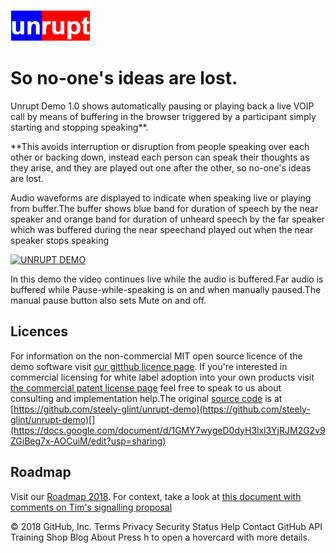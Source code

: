 ![](https://github.com/Unrupt/unrupt.github.io/blob/master/images/unrupt%20logo.PNG?raw=true)
# So no-one's ideas are lost.

Unrupt Demo 1.0 shows automatically pausing or playing back a live VOIP call by means of buffering in the browser triggered by a participant simply starting and stopping speaking**.  

‍**This avoids interruption or disruption from people speaking over each other or backing down, instead each person can speak their thoughts as they arise, and they are played out one after the other, so no-one's ideas are lost.

Audio waveforms are displayed to indicate when speaking live or playing from buffer.The buffer shows blue band for duration of speech by the near speaker and orange band for duration of unheard speech by the far speaker which was buffered during the near speechand played out when the near speaker stops speaking

[![UNRUPT DEMO](https://image.ibb.co/bHHDty/demo.png)](https://www.youtube.com/embed/az_g2tOxhPI?start=782&end=936&autoplay=1)

In this demo the video continues live while the audio is buffered.Far audio is buffered while Pause-while-speaking is on and when manually paused.The manual pause button also sets Mute on and off.

## **Licences**

For information on the non-commercial MIT open source licence of the demo software visit [our gitthub licence page](https://github.com/steely-glint/unrupt-demo/blob/master/LICENSE). If you're interested in commercial licensing for white label adoption into your own products visit [the commercial patent license page](https://docs.google.com/document/d/1Vllclet_HAtP1CSrq9xUfyZ9OAf53xEurgfGcryjurc/edit?usp=sharing) feel free to speak to us about consulting and implementation help.The original [source code](https://github.com/steely-glint/unrupt-demo) is at [https://github.com/steely-glint/unrupt-demo](https://github.com/steely-glint/unrupt-demo)[](https://docs.google.com/document/d/1GMY7wygeD0dyH3lxl3YjRJM2G2v9ZGiBeg7x-AOCuiM/edit?usp=sharing)

## **Roadmap**

Visit our [Roadmap 2018](https://docs.google.com/document/d/1Xf5LLFaNVRIa-bGX67v_XsYMWW4lbfdKqtzS3_iYNF4/edit#). For context, take a look at [this document with comments on Tim's signalling proposal](https://docs.google.com/document/d/1GMY7wygeD0dyH3lxl3YjRJM2G2v9ZGiBeg7x-AOCuiM/edit?usp=sharing)

</div>

</div>

© 2018 GitHub, Inc. Terms Privacy Security Status Help Contact GitHub API Training Shop Blog About Press h to open a hovercard with more details.
